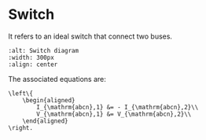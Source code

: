 # Switch

It refers to an ideal switch that connect two buses.

```{image}  /_static/Switch.svg
:alt: Switch diagram
:width: 300px
:align: center
```

The associated equations are:
```{math}
\left\{
    \begin{aligned}
        I_{\mathrm{abcn},1} &= - I_{\mathrm{abcn},2}\\
        V_{\mathrm{abcn},1} &= V_{\mathrm{abcn},2}\\
    \end{aligned}
\right.
```
